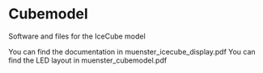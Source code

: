 # Cubemodel
Software and files for the IceCube model

You can find the documentation in muenster_icecube_display.pdf
You can find the LED layout in muenster_cubemodel.pdf
